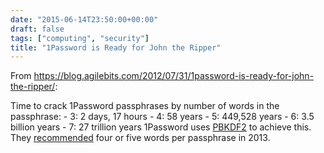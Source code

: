 ```yaml
---
date: "2015-06-14T23:50:00+00:00"
draft: false
tags: ["computing", "security"]
title: "1Password is Ready for John the Ripper"
---
```

From https://blog.agilebits.com/2012/07/31/1password-is-ready-for-john-the-ripper/:

Time to crack 1Password passphrases by number of words in the passphrase: \- 3: 2 days, 17 hours \- 4: 58 years \- 5: 449,528 years \- 6: 3.5 billion years \- 7: 27 trillion years 1Password uses [PBKDF2](https://en.wikipedia.org/wiki/PBKDF2) to achieve this. They [recommended](https://blog.agilebits.com/2011/06/21/toward-better-master-passwords/) four or five words per passphrase in 2013.
